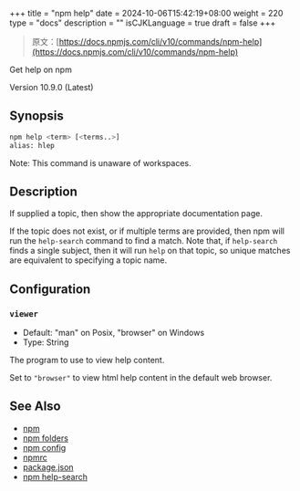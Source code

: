 +++
title = "npm help"
date = 2024-10-06T15:42:19+08:00
weight = 220
type = "docs"
description = ""
isCJKLanguage = true
draft = false
+++

> 原文：[https://docs.npmjs.com/cli/v10/commands/npm-help](https://docs.npmjs.com/cli/v10/commands/npm-help)

Get help on npm



Version 10.9.0 (Latest)

## Synopsis



```bash
npm help <term> [<terms..>]
alias: hlep
```

Note: This command is unaware of workspaces.

## Description

If supplied a topic, then show the appropriate documentation page.

If the topic does not exist, or if multiple terms are provided, then npm will run the `help-search` command to find a match. Note that, if `help-search` finds a single subject, then it will run `help` on that topic, so unique matches are equivalent to specifying a topic name.

## Configuration

### `viewer`

- Default: "man" on Posix, "browser" on Windows
- Type: String

The program to use to view help content.

Set to `"browser"` to view html help content in the default web browser.

## See Also

- [npm](https://docs.npmjs.com/cli/v10/commands/npm)
- [npm folders](https://docs.npmjs.com/cli/v10/configuring-npm/folders)
- [npm config](https://docs.npmjs.com/cli/v10/commands/npm-config)
- [npmrc](https://docs.npmjs.com/cli/v10/configuring-npm/npmrc)
- [package.json](https://docs.npmjs.com/cli/v10/configuring-npm/package-json)
- [npm help-search](https://docs.npmjs.com/cli/v10/commands/npm-help-search)